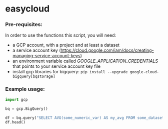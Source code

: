 # easycloud



### Pre-requisites:

In order to use the functions this script, you will need: 
- a GCP account, with a project and at least a dataset 
- a service account key (https://cloud.google.com/iam/docs/creating-managing-service-account-keys)
- an environment variable called _GOOGLE_APPLICATION_CREDENTIALS_ that points to your service account key file
- install gcp libraries for bigquery: `pip install --upgrade google-cloud-bigquery[bqstorage]`

### Example usage:

```python
import gcp

bq = gcp.BigQuery()

df = bq.query("SELECT AVG(some_numeric_var) AS my_avg FROM some_dataset.some_table")
df.head()
```
